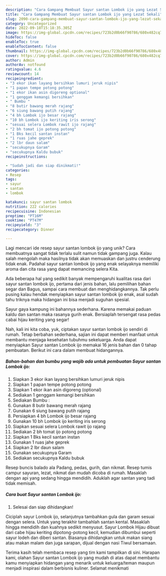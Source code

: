 ```yaml
---
description: "Cara Gampang Membuat Sayur santan Lombok ijo yang Lezat Sekali"
title: "Cara Gampang Membuat Sayur santan Lombok ijo yang Lezat Sekali"
slug: 2090-cara-gampang-membuat-sayur-santan-lombok-ijo-yang-lezat-sekali
category: Uncategorized
date: 2022-09-18T15:18:35.305Z
image: https://img-global.cpcdn.com/recipes/723b2d0b66f90786/680x482cq70/sayur-santan-lombok-ijo-foto-resep-utama.jpg
hideToc: false
enableToc: true
enableTocContent: false
thumbnail: https://img-global.cpcdn.com/recipes/723b2d0b66f90786/680x482cq70/sayur-santan-lombok-ijo-foto-resep-utama.jpg
cover: https://img-global.cpcdn.com/recipes/723b2d0b66f90786/680x482cq70/sayur-santan-lombok-ijo-foto-resep-utama.jpg
author: Admin
authorAv: notfound
ratingvalue: 4.6
reviewcount: 14
recipeingredient:
- "3 ekor ikan layang bersihkan lumuri jeruk nipis"
- "1 papan tempe potong potong"
- "1 ekor ikan asin digoreng optional"
- "1 genggam kemangi bersihkan"
- " Bumbu "
- "8 butir bawang merah rajang"
- "6 siung bawang putih rajang"
- "4 bh Lombok ijo besar rajang"
- "10 bh Lombok ijo keriting iris serong"
- "sesuai selera Lombok rawit ijo rajang"
- "2 bh tomat ijo potong potong"
- "1 Bks kecil santan instan"
- "1 ruas jahe geprek"
- "2 lbr daun salam"
- "secukupnya Garam"
- "secukupnya Kaldu bubuk"
recipeinstructions:

- "Sudah jadi dan siap dinikmati!"
categories:
- Resep
tags:
- sayur
- santan
- lombok

katakunci: sayur santan lombok 
nutrition: 222 calories
recipecuisine: Indonesian
preptime: "PT16M"
cooktime: "PT47M"
recipeyield: "3"
recipecategory: Dinner

---
```





Lagi mencari ide resep sayur santan lombok ijo yang unik? Cara membuatnya sangat tidak terlalu sulit namun tidak gampang juga. Kalau salah mengolah maka hasilnya tidak akan memuaskan dan justru cenderung tidak enak. Padahal sayur santan lombok ijo yang enak selayaknya memiliki aroma dan cita rasa yang dapat memancing selera Kita.





Ada beberapa hal yang sedikit banyak mempengaruhi kualitas rasa dari sayur santan lombok ijo, pertama dari jenis bahan, lalu pemilihan bahan segar dan Bagus, sampai cara membuat dan menghidangkannya. Tak perlu pusing kalau hendak menyiapkan sayur santan lombok ijo enak,      asal sudah tahu triknya maka hidangan ini bisa menjadi suguhan spesial.














Sayur gaya kampung ini bahannya sederhana. Karena memakai paduan kaldu dan santan maka rasanya gurih enak. Bersiaplah tersengat rasa pedas cabai hijau keriting yang segar!






Nah, kali ini kita coba, yuk, ciptakan sayur santan lombok ijo sendiri di rumah. Tetap berbahan sederhana, sajian ini dapat memberi manfaat untuk membantu menjaga kesehatan tubuhmu sekeluarga. Anda dapat menyiapkan Sayur santan Lombok ijo memakai 16 jenis bahan dan 0 tahap pembuatan. Berikut ini cara dalam membuat hidangannya.

<!--inarticleads1-->

##### Bahan-bahan dan bumbu yang wajib ada untuk pembuatan Sayur santan Lombok ijo:

1. Siapkan 3 ekor ikan layang bersihkan lumuri jeruk nipis
1. Siapkan 1 papan tempe potong potong
1. Siapkan 1 ekor ikan asin digoreng (optional)
1. Sediakan 1 genggam kemangi bersihkan
1. Sediakan  Bumbu :
1. Gunakan 8 butir bawang merah rajang
1. Gunakan 6 siung bawang putih rajang
1. Persiapkan 4 bh Lombok ijo besar rajang
1. Gunakan 10 bh Lombok ijo keriting iris serong
1. Siapkan sesuai selera Lombok rawit ijo rajang
1. Sediakan 2 bh tomat ijo potong potong
1. Siapkan 1 Bks kecil santan instan
1. Gunakan 1 ruas jahe geprek
1. Siapkan 2 lbr daun salam
1. Gunakan secukupnya Garam
1. Sediakan secukupnya Kaldu bubuk


Resep buncis balado ala Padang, pedas, gurih, dan nikmat. Resep tumis campur sayuran, lezat, nikmat dan mudah dicoba di rumah. Masaklah dengan api yang sedang hingga mendidih. Aduklah agar santan yang tadi tidak memisah. 

<!--inarticleads2-->

##### Cara buat Sayur santan Lombok ijo:


1. Selesai dan siap dihidangkan!

Ciciplah sayur Lombok ijo, selanjutnya tambahkan gula dan garam sesuai dengan selera. Untuk yang terakhir tambahlah santan kental. Masaklah hingga mendidih dan kuahnya sedikit menyusut. Sayur Lombok Hijau dibuat dari cabe hijau keriting dipotong-potong kecil, kemudian dibumbui seperti sayur lodeh dan diberi santan. Biasanya dihidangkan untuk makan siang atau makan malam dan juga sarapan, dijual dengan nasi Tiwul bersamaan. 

Terima kasih telah membaca resep yang tim kami tampilkan di sini. Harapan kami, olahan Sayur santan Lombok ijo yang mudah di atas dapat membantu kamu menyiapkan hidangan yang menarik untuk keluarga/teman maupun menjadi inspirasi dalam berbisnis kuliner. Selamat menikmati
